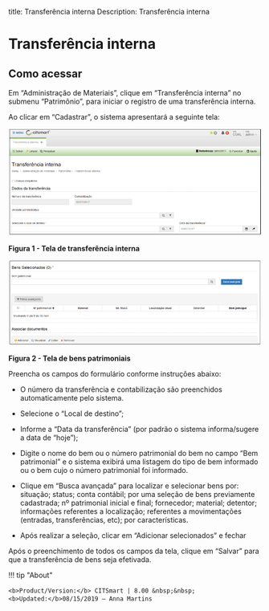 title: Transferência interna
Description: Transferência interna

# Transferência interna

Como acessar
------------

Em “Administração de Materiais”, clique em “Transferência interna” no submenu
“Patrimônio”, para iniciar o registro de uma transferência interna.

Ao clicar em “Cadastrar”, o sistema apresentará a seguinte tela:

   ![figura](images/internal-1.png)
   
 **Figura 1 - Tela de transferência interna**

   ![figura](images/internal-2.png)
   
 **Figura 2 - Tela de bens patrimoniais**

Preencha os campos do formulário conforme instruções abaixo:

-   O número da transferência e contabilização são preenchidos automaticamente
    pelo sistema.

-   Selecione o “Local de destino”;

-   Informe a “Data da transferência” (por padrão o sistema informa/sugere a
    data de “hoje”);

-   Digite o nome do bem ou o número patrimonial do bem no campo “Bem
    patrimonial” e o sistema exibirá uma listagem do tipo de bem informado ou o
    bem cujo o número patrimonial foi informado.

-   Clique em “Busca avançada” para localizar e selecionar bens por: situação;
    status; conta contábil; por uma seleção de bens previamente cadastrada; nº
    patrimonial inicial e final; fornecedor; material; detentor; informações
    referentes a localização; referentes a movimentações (entradas,
    transferências, etc); por características.

-   Após realizar a seleção, clicar em “Adicionar selecionados” e fechar

Após o preenchimento de todos os campos da tela, clique em “Salvar” para que a
transferência de bens seja efetivada.

!!! tip "About"

    <b>Product/Version:</b> CITSmart | 8.00 &nbsp;&nbsp;
    <b>Updated:</b>08/15/2019 – Anna Martins
